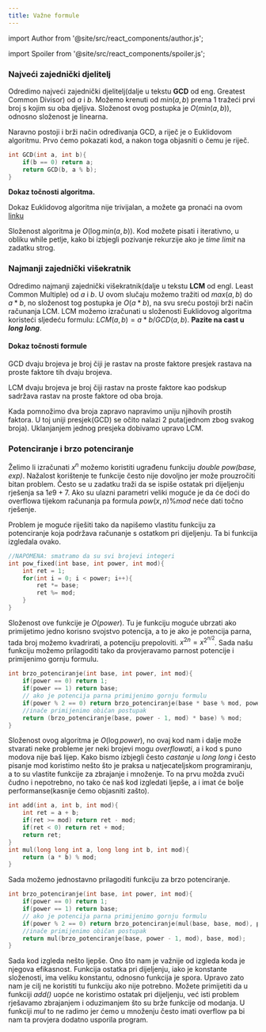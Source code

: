 ```yaml
---
title: Važne formule
---
```


import Author from '@site/src/react_components/author.js';

import Spoiler from '@site/src/react_components/spoiler.js';

<Author authorName='Karlo Franić' githubUsername='kfranic1'/>

### Najveći zajednički djelitelj

Odredimo najveći zajednički djelitelj(dalje u tekstu **GCD** od eng. Greatest Common Divisor) od $a$ i $b$. Možemo krenuti od $min(a, b)$ prema $1$ tražeći prvi broj s kojim su oba djeljiva. Složenost ovog postupka je $O(min(a, b))$, odnosno složenost je linearna.

Naravno postoji i brži način određivanja GCD, a riječ je o Euklidovom algoritmu. Prvo ćemo pokazati kod, a nakon toga objasniti o čemu je riječ.

```cpp
int GCD(int a, int b){
    if(b == 0) return a;
    return GCD(b, a % b);
}
```

**Dokaz točnosti algoritma.**

<!-- ***TODO: nisam siguran jel ovaj dokaz točan*** -->

Dokaz Euklidovog algoritma nije trivijalan, a možete ga pronaći na ovom <a href = "https://www.youtube.com/watch?v=H_2_nqKAZ5w">linku</a>

Složenost algoritma je $O(\log min(a, b))$. Kod možete pisati i iterativno, u obliku while petlje, kako bi izbjegli pozivanje rekurzije ako je _time limit_ na zadatku strog.

### Najmanji zajednički višekratnik

Odredimo najmanji zajednički višekratnik(dalje u tekstu **LCM** od engl. Least Common Multiple) od $a$ i $b$. U ovom slučaju možemo tražiti od $max(a, b)$ do $a * b$, no složenost tog postupka je $O(a * b)$, na svu sreću postoji brži način računanja LCM. LCM možemo izračunati u složenosti Euklidovog algoritma koristeći sljedeću formulu: $LCM(a, b) = a * b / GCD(a, b)$. **Pazite na cast u _long long_**.

#### Dokaz točnosti formule

GCD dvaju brojeva je broj čiji je rastav na proste faktore presjek rastava na proste faktore tih dvaju brojeva.

LCM dvaju brojeva je broj čiji rastav na proste faktore kao podskup sadržava rastav na proste faktore od oba broja.

Kada pomnožimo dva broja zapravo napravimo uniju njihovih prostih faktora. U toj uniji presjek(GCD) se očito nalazi $2$ puta(jednom zbog svakog broja). Uklanjanjem jednog presjeka dobivamo upravo LCM.

### Potenciranje i brzo potenciranje

Želimo li izračunati $x^n$ možemo koristiti ugrađenu funkciju _double pow(base, exp)_. Nažalost korištenje te funkcije često nije dovoljno jer može prouzročiti bitan problem. Često se u zadatku traži da se ispiše ostatak pri dijeljenju rješenja sa $1e9 + 7$. Ako su ulazni parametri veliki moguće je da će doći do overflowa tijekom računanja pa formula $pow(x, n) \% mod$ neće dati točno rješenje.

Problem je moguće riješiti tako da napišemo vlastitu funkciju za potenciranje koja podržava računanje s ostatkom pri dijeljenju. Ta bi funkcija izgledala ovako.

```cpp
//NAPOMENA: smatramo da su svi brojevi integeri
int pow_fixed(int base, int power, int mod){
    int ret = 1;
    for(int i = 0; i < power; i++){
        ret *= base;
        ret %= mod;
    }
}
```

Složenost ove funkcije je $O(power)$. Tu je funkciju moguće ubrzati ako primijetimo jedno korisno svojstvo potencija, a to je ako je potencija parna, tada broj možemo kvadrirati, a potenciju prepoloviti. $x^{2n} = x^{2^{n/2}}$. Sada našu funkciju možemo prilagoditi tako da provjeravamo parnost potencije i primijenimo gornju formulu.

```cpp
int brzo_potenciranje(int base, int power, int mod){
    if(power == 0) return 1;
    if(power == 1) return base;
    // ako je potencija parna primijenimo gornju formulu
    if(power % 2 == 0) return brzo_potenciranje(base * base % mod, power / 2, mod);
    //inače primijenimo običan postupak
    return (brzo_potenciranje(base, power - 1, mod) * base) % mod;
}
```

Složenost ovog algoritma je $O(\log power)$, no ovaj kod nam i dalje može stvarati neke probleme jer neki brojevi mogu _overflowati_, a i kod s puno modova nije baš lijep. Kako bismo izbjegli često _castanje_ u _long long_ i često pisanje mod koristimo nešto što je praksa u natjecateljskom programiranju, a to su vlastite funkcije za zbrajanje i množenje. To na prvu možda zvuči čudno i nepotrebno, no tako će naš kod izgledati ljepše, a i imat će bolje performanse(kasnije ćemo objasniti zašto).

```cpp
int add(int a, int b, int mod){
    int ret = a + b;
    if(ret >= mod) return ret - mod;
    if(ret < 0) return ret + mod;
    return ret;
}
int mul(long long int a, long long int b, int mod){
    return (a * b) % mod;
}
```

Sada možemo jednostavno prilagoditi funkciju za brzo potenciranje.

```cpp
int brzo_potenciranje(int base, int power, int mod){
    if(power == 0) return 1;
    if(power == 1) return base;
    // ako je potencija parna primijenimo gornju formulu
    if(power % 2 == 0) return brzo_potenciranje(mul(base, base, mod), power / 2, mod);
    //inače primijenimo običan postupak
    return mul(brzo_potenciranje(base, power - 1, mod), base, mod);
}
```

Sada kod izgleda nešto ljepše. Ono što nam je važnije od izgleda koda je njegova efikasnost. Funkcija ostatka pri dijeljenju, iako je konstante složenosti, ima veliku konstantu, odnosno funkcija je spora. Upravo zato nam je cilj ne koristiti tu funkciju ako nije potrebno. Možete primijetiti da u funkciji _add()_ uopće ne koristimo ostatak pri dijeljenju, već isti problem rješavamo zbrajanjem i oduzimanjem što su brže funkcije od modanja. U funkciji _mul_ to ne radimo jer ćemo u množenju često imati overflow pa bi nam ta provjera dodatno usporila program.
